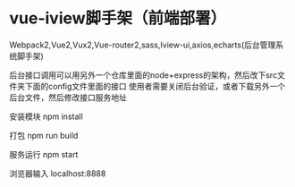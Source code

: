 # vue-iview脚手架（前端部署）
Webpack2,Vue2,Vux2,Vue-router2,sass,Iview-ui,axios,echarts(后台管理系统脚手架)

后台接口调用可以用另外一个仓库里面的node+express的架构，然后改下src文件夹下面的config文件里面的接口
使用者需要关闭后台验证，或者下载另外一个后台文件，然后修改接口服务地址

安装模块
npm install

打包
npm run build

服务运行
npm start

浏览器输入
localhost:8888

